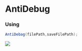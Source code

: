 # AntiDebug

### Using
```C#
AntiDebag(filePath,saveFilePath);
```
![](http://s019.radikal.ru/i609/1707/55/2b59f5bbaf3c.png)
